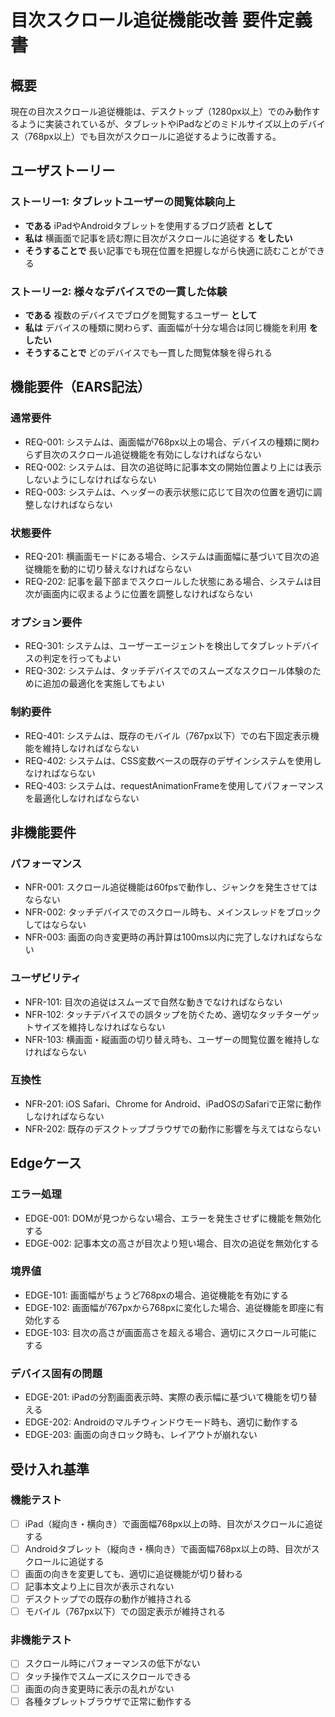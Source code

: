 # 目次スクロール追従機能改善 要件定義書

## 概要

現在の目次スクロール追従機能は、デスクトップ（1280px以上）でのみ動作するように実装されているが、タブレットやiPadなどのミドルサイズ以上のデバイス（768px以上）でも目次がスクロールに追従するように改善する。

## ユーザストーリー

### ストーリー1: タブレットユーザーの閲覧体験向上

- **である** iPadやAndroidタブレットを使用するブログ読者 **として**
- **私は** 横画面で記事を読む際に目次がスクロールに追従する **をしたい**
- **そうすることで** 長い記事でも現在位置を把握しながら快適に読むことができる

### ストーリー2: 様々なデバイスでの一貫した体験

- **である** 複数のデバイスでブログを閲覧するユーザー **として**
- **私は** デバイスの種類に関わらず、画面幅が十分な場合は同じ機能を利用 **をしたい**
- **そうすることで** どのデバイスでも一貫した閲覧体験を得られる

## 機能要件（EARS記法）

### 通常要件

- REQ-001: システムは、画面幅が768px以上の場合、デバイスの種類に関わらず目次のスクロール追従機能を有効にしなければならない
- REQ-002: システムは、目次の追従時に記事本文の開始位置より上には表示しないようにしなければならない
- REQ-003: システムは、ヘッダーの表示状態に応じて目次の位置を適切に調整しなければならない

### 状態要件

- REQ-201: 横画面モードにある場合、システムは画面幅に基づいて目次の追従機能を動的に切り替えなければならない
- REQ-202: 記事を最下部までスクロールした状態にある場合、システムは目次が画面内に収まるように位置を調整しなければならない

### オプション要件

- REQ-301: システムは、ユーザーエージェントを検出してタブレットデバイスの判定を行ってもよい
- REQ-302: システムは、タッチデバイスでのスムーズなスクロール体験のために追加の最適化を実施してもよい

### 制約要件

- REQ-401: システムは、既存のモバイル（767px以下）での右下固定表示機能を維持しなければならない
- REQ-402: システムは、CSS変数ベースの既存のデザインシステムを使用しなければならない
- REQ-403: システムは、requestAnimationFrameを使用してパフォーマンスを最適化しなければならない

## 非機能要件

### パフォーマンス

- NFR-001: スクロール追従機能は60fpsで動作し、ジャンクを発生させてはならない
- NFR-002: タッチデバイスでのスクロール時も、メインスレッドをブロックしてはならない
- NFR-003: 画面の向き変更時の再計算は100ms以内に完了しなければならない

### ユーザビリティ

- NFR-101: 目次の追従はスムーズで自然な動きでなければならない
- NFR-102: タッチデバイスでの誤タップを防ぐため、適切なタッチターゲットサイズを維持しなければならない
- NFR-103: 横画面・縦画面の切り替え時も、ユーザーの閲覧位置を維持しなければならない

### 互換性

- NFR-201: iOS Safari、Chrome for Android、iPadOSのSafariで正常に動作しなければならない
- NFR-202: 既存のデスクトップブラウザでの動作に影響を与えてはならない

## Edgeケース

### エラー処理

- EDGE-001: DOMが見つからない場合、エラーを発生させずに機能を無効化する
- EDGE-002: 記事本文の高さが目次より短い場合、目次の追従を無効化する

### 境界値

- EDGE-101: 画面幅がちょうど768pxの場合、追従機能を有効にする
- EDGE-102: 画面幅が767pxから768pxに変化した場合、追従機能を即座に有効化する
- EDGE-103: 目次の高さが画面高さを超える場合、適切にスクロール可能にする

### デバイス固有の問題

- EDGE-201: iPadの分割画面表示時、実際の表示幅に基づいて機能を切り替える
- EDGE-202: Androidのマルチウィンドウモード時も、適切に動作する
- EDGE-203: 画面の向きロック時も、レイアウトが崩れない

## 受け入れ基準

### 機能テスト

- [ ] iPad（縦向き・横向き）で画面幅768px以上の時、目次がスクロールに追従する
- [ ] Androidタブレット（縦向き・横向き）で画面幅768px以上の時、目次がスクロールに追従する
- [ ] 画面の向きを変更しても、適切に追従機能が切り替わる
- [ ] 記事本文より上に目次が表示されない
- [ ] デスクトップでの既存の動作が維持される
- [ ] モバイル（767px以下）での固定表示が維持される

### 非機能テスト

- [ ] スクロール時にパフォーマンスの低下がない
- [ ] タッチ操作でスムーズにスクロールできる
- [ ] 画面の向き変更時に表示の乱れがない
- [ ] 各種タブレットブラウザで正常に動作する